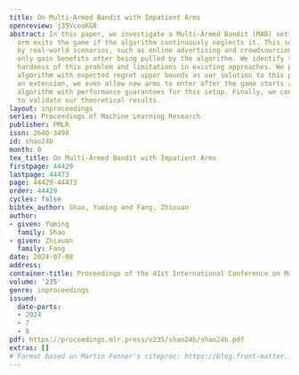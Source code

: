 ```yaml
---
title: On Multi-Armed Bandit with Impatient Arms
openreview: j35VcooKG8
abstract: In this paper, we investigate a Multi-Armed Bandit (MAB) setting where an
  arm exits the game if the algorithm continuously neglects it. This setup is motivated
  by real-world scenarios, such as online advertising and crowdsourcing, where arms
  only gain benefits after being pulled by the algorithm. We identify the intrinsic
  hardness of this problem and limitations in existing approaches. We propose FC-SE
  algorithm with expected regret upper bounds as our solution to this problem. As
  an extension, we even allow new arms to enter after the game starts and design FC-Entry
  algorithm with performance guarantees for this setup. Finally, we conduct experiments
  to validate our theoretical results.
layout: inproceedings
series: Proceedings of Machine Learning Research
publisher: PMLR
issn: 2640-3498
id: shao24b
month: 0
tex_title: On Multi-Armed Bandit with Impatient Arms
firstpage: 44429
lastpage: 44473
page: 44429-44473
order: 44429
cycles: false
bibtex_author: Shao, Yuming and Fang, Zhixuan
author:
- given: Yuming
  family: Shao
- given: Zhixuan
  family: Fang
date: 2024-07-08
address:
container-title: Proceedings of the 41st International Conference on Machine Learning
volume: '235'
genre: inproceedings
issued:
  date-parts:
  - 2024
  - 7
  - 8
pdf: https://proceedings.mlr.press/v235/shao24b/shao24b.pdf
extras: []
# Format based on Martin Fenner's citeproc: https://blog.front-matter.io/posts/citeproc-yaml-for-bibliographies/
---
```

